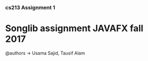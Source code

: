 ### cs213 Assignment 1

# Songlib assignment JAVAFX fall 2017
 @authors -> Usama Sajid, Tausif Alam

